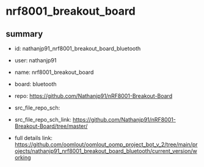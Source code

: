 # nrf8001_breakout_board
 
## summary 
* id: nathanjp91_nrf8001_breakout_board_bluetooth
* user: nathanjp91
* name: nrf8001_breakout_board
* board: bluetooth
* repo: https://github.com/Nathanjp91/nRF8001-Breakout-Board



* src_file_repo_sch: 
* src_file_repo_sch_link: https://github.com/Nathanjp91/nRF8001-Breakout-Board/tree/master/
* full details link: https://github.com/oomlout/oomlout_oomp_project_bot_v_2/tree/main/projects/nathanjp91_nrf8001_breakout_board_bluetooth/current_version/working  







